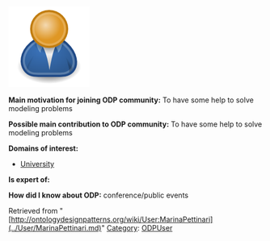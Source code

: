 [![Image:ODPUser.png](../images/a/a6/ODPUser.png)](../Image/ODPUser.png.md "Image:ODPUser.png")




  





__Main motivation for joining ODP community:__ To have some help to solve modeling problems


__Possible main contribution to ODP community:__ To have some help to solve modeling problems


__Domains of interest:__



* [University](../Community/University.md "Community:University")


__Is expert of:__


  

__How did I know about ODP:__ conference/public events






Retrieved from "[http://ontologydesignpatterns.org/wiki/User:MarinaPettinari](../User/MarinaPettinari.md)"
 [Category](http://ontologydesignpatterns.org/wiki/Special:Categories "Special:Categories"): [ODPUser](../Category/ODPUser.md "Category:ODPUser")